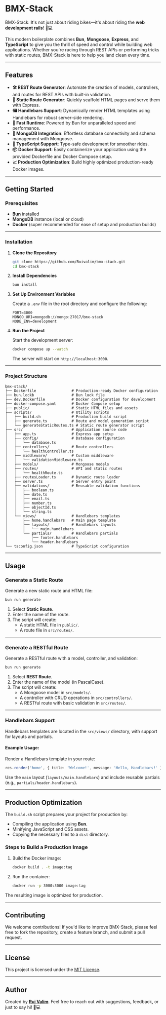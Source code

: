 # **BMX-Stack**

BMX-Stack: It's not just about riding bikes—it's about riding the **web development rails**! 🚴💻

This modern boilerplate combines **Bun**, **Mongoose**, **Express**, and **TypeScript** to give you the thrill of speed and control while building web applications. Whether you're racing through REST APIs or performing tricks with static routes, BMX-Stack is here to help you land clean every time.

---

## **Features**

- **🛠️ REST Route Generator**: Automate the creation of models, controllers, and routes for REST APIs with built-in validation.
- **📄 Static Route Generator**: Quickly scaffold HTML pages and serve them with Express.
- **🖼️ Handlebars Support**: Dynamically render HTML templates using Handlebars for robust server-side rendering.
- **🚀 Fast Runtime**: Powered by Bun for unparalleled speed and performance.
- **💾 MongoDB Integration**: Effortless database connectivity and schema management with Mongoose.
- **📜 TypeScript Support**: Type-safe development for smoother rides.
- **📦 Docker Support**: Easily containerize your application using the provided Dockerfile and Docker Compose setup.
- **📈 Production Optimization**: Build highly optimized production-ready Docker images.

---

## **Getting Started**

### Prerequisites

- **[Bun](https://bun.sh/)** installed
- **MongoDB** instance (local or cloud)
- **Docker** (super recommended for ease of setup and production builds)

---

### Installation

1. **Clone the Repository**

   ```bash
   git clone https://github.com/Ruivalim/bmx-stack.git
   cd bmx-stack
   ```

2. **Install Dependencies**

   ```bash
   bun install
   ```

3. **Set Up Environment Variables**

   Create a `.env` file in the root directory and configure the following:

   ```env
   PORT=3000
   MONGO_URI=mongodb://mongo:27017/bmx-stack
   NODE_ENV=development
   ```

4. **Run the Project**

   Start the development server:

   ```bash
   docker compose up --watch
   ```

   The server will start on `http://localhost:3000`.

---

### Project Structure

```
bmx-stack/
├── Dockerfile                # Production-ready Docker configuration
├── bun.lockb                 # Bun lock file
├── dev.Dockerfile            # Docker configuration for development
├── docker-compose.yaml       # Docker Compose setup
├── public/                   # Static HTML files and assets
├── scripts/                  # Utility scripts
│   ├── build.sh              # Production build script
│   ├── generate.ts           # Route and model generation script
│   └── generateStaticRoutes.ts # Static route generator script
├── src/                      # Application source code
│   ├── app.ts                # Express app setup
│   ├── config/               # Database configuration
│   │   └── database.ts
│   ├── controllers/          # Route controllers
│   │   └── healthController.ts
│   ├── middleware/           # Custom middleware
│   │   └── validationMiddleware.ts
│   ├── models/               # Mongoose models
│   ├── routes/               # API and static routes
│   │   └── healthRoute.ts
│   ├── routesLoader.ts       # Dynamic route loader
│   ├── server.ts             # Server entry point
│   ├── validations/          # Reusable validation functions
│   │   ├── boolean.ts
│   │   ├── date.ts
│   │   ├── email.ts
│   │   ├── number.ts
│   │   ├── objectId.ts
│   │   └── string.ts
│   └── views/                # Handlebars templates
│       ├── home.handlebars   # Main page template
│       ├── layouts/          # Handlebars layouts
│       │   └── main.handlebars
│       └── partials/         # Handlebars partials
│           ├── footer.handlebars
│           └── header.handlebars
└── tsconfig.json             # TypeScript configuration
```

---

## **Usage**

### Generate a Static Route

Generate a new static route and HTML file:

```bash
bun run generate
```

1. Select **Static Route**.
2. Enter the name of the route.
3. The script will create:
   - A static HTML file in `public/`.
   - A route file in `src/routes/`.

---

### Generate a RESTful Route

Generate a RESTful route with a model, controller, and validation:

```bash
bun run generate
```

1. Select **REST Route**.
2. Enter the name of the model (in PascalCase).
3. The script will create:
   - A Mongoose model in `src/models/`.
   - A controller with CRUD operations in `src/controllers/`.
   - A RESTful route with basic validation in `src/routes/`.

---

### Handlebars Support

Handlebars templates are located in the `src/views/` directory, with support for layouts and partials.

#### Example Usage:
Render a Handlebars template in your route:
```typescript
res.render('home', { title: 'Welcome!', message: 'Hello, Handlebars!' });
```

Use the `main` layout (`layouts/main.handlebars`) and include reusable partials (e.g., `partials/header.handlebars`).

---

## **Production Optimization**

The `build.sh` script prepares your project for production by:
- Compiling the application using **Bun**.
- Minifying JavaScript and CSS assets.
- Copying the necessary files to a `dist` directory.

### Steps to Build a Production Image
1. Build the Docker image:
   ```bash
   docker build . -t image:tag
   ```

2. Run the container:
   ```bash
   docker run -p 3000:3000 image:tag
   ```

The resulting image is optimized for production.

---

## **Contributing**

We welcome contributions! If you'd like to improve BMX-Stack, please feel free to fork the repository, create a feature branch, and submit a pull request.

---

## **License**

This project is licensed under the [MIT License](LICENSE).

---

## **Author**

Created by **[Rui Valim](https://github.com/Ruivalim)**.
Feel free to reach out with suggestions, feedback, or just to say hi! 🚴💻
